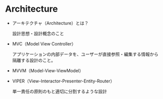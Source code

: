 ﻿# Architecture

* アーキテクチャ（Architecture）とは？

	設計思想・設計概念のこと


* MVC（Model View Controller）

	アプリケーションの内部データを、ユーザーが直接参照・編集する情報から隔離する設計のこと。


* MVVM（Model-View-ViewModel）


* VIPER（View-Interactor-Presenter-Entity-Router）

	単一責任の原則のもと適切に分割するような設計

